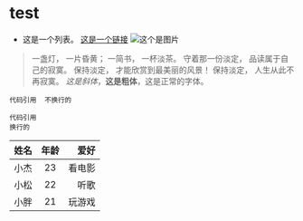 # test
- 这是一个列表。
[这是一个链接](https://www.baidu.com)
![这个是图片](https://ss0.baidu.com/94o3dSag_xI4khGko9WTAnF6hhy/image/h%3D300/sign=d569af264b10b912a0c1f0fef3fcfcb5/42a98226cffc1e1792fa64ac4690f603728de9e2.jpg?\prod%20(n_{i})+1)
>一盏灯， 一片昏黄； 一简书， 一杯淡茶。 守着那一份淡定， 品读属于自己的寂寞。 保持淡定， 才能欣赏到最美丽的风景！ 保持淡定， 人生从此不再寂寞。
*这是斜体*，**这是粗体**，这是正常的字体。

`代码引用  不换行的`
```
代码引用
换行的
```
|姓名|年龄|爱好|
| --- |:---:| --:|
|小杰 |23|看电影|
|小松|22|听歌|
|小胖|21|玩游戏|
